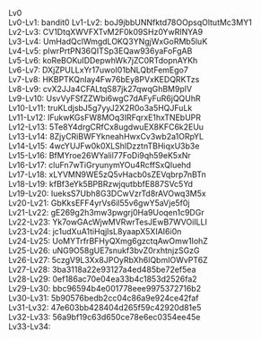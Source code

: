 Lv0<br>
Lv0-Lv1:	bandit0
Lv1-Lv2:	boJ9jbbUNNfktd78OOpsqOltutMc3MY1<br>
Lv2-Lv3: 	CV1DtqXWVFXTvM2F0k09SHz0YwRINYA9<br>
Lv3-Lv4: 	UmHadQclWmgdLOKQ3YNgjWxGoRMb5luK<br>
Lv4-Lv5: 	pIwrPrtPN36QITSp3EQaw936yaFoFgAB<br>
Lv5-Lv6: 	koReBOKuIDDepwhWk7jZC0RTdopnAYKh<br>
Lv6-Lv7: 	DXjZPULLxYr17uwoI01bNLQbtFemEgo7<br>
Lv7-Lv8: 	HKBPTKQnIay4Fw76bEy8PVxKEDQRKTzs<br>
Lv8-Lv9: 	cvX2JJa4CFALtqS87jk27qwqGhBM9plV<br>
Lv9-Lv10:	UsvVyFSfZZWbi6wgC7dAFyFuR6jQQUhR<br>
Lv10-Lv11:	truKLdjsbJ5g7yyJ2X2R0o3a5HQJFuLk<br>
Lv11-Lv12: 	IFukwKGsFW8MOq3IRFqrxE1hxTNEbUPR<br>
Lv12-Lv13:	5Te8Y4drgCRfCx8ugdwuEX8KFC6k2EUu<br>
Lv13-Lv14:	8ZjyCRiBWFYkneahHwxCv3wb2a1ORpYL<br>
Lv14-Lv15:	4wcYUJFw0k0XLShlDzztnTBHiqxU3b3e<br>
Lv15-Lv16:	BfMYroe26WYalil77FoDi9qh59eK5xNr<br>
Lv16-Lv17:	cluFn7wTiGryunymYOu4RcffSxQluehd<br>
Lv17-Lv18:	xLYVMN9WE5zQ5vHacb0sZEVqbrp7nBTn<br>
Lv18-Lv19:	kfBf3eYk5BPBRzwjqutbbfE887SVc5Yd<br>
Lv19-Lv20:	IueksS7Ubh8G3DCwVzrTd8rAVOwq3M5x<br>
Lv20-Lv21:	GbKksEFF4yrVs6il55v6gwY5aVje5f0j<br>
Lv21-Lv22:	gE269g2h3mw3pwgrj0Ha9Uoqen1c9DGr<br>
Lv22-Lv23:	Yk7owGAcWjwMVRwrTesJEwB7WVOiILLI<br>
Lv23-Lv24:	jc1udXuA1tiHqjIsL8yaapX5XIAI6i0n<br>
Lv24-Lv25:	UoMYTrfrBFHyQXmg6gzctqAwOmw1IohZ<br>
Lv25-Lv26:	uNG9O58gUE7snukf3bvZ0rxhtnjzSGzG<br>
Lv26-Lv27:	5czgV9L3Xx8JPOyRbXh6lQbmIOWvPT6Z<br>
Lv27-Lv28: 	3ba3118a22e93127a4ed485be72ef5ea<br>
Lv28-Lv29:	0ef186ac70e04ea33b4c1853d2526fa2<br>
Lv29-Lv30:	bbc96594b4e001778eee9975372716b2<br>
Lv30-Lv31:	5b90576bedb2cc04c86a9e924ce42faf<br>
Lv31-Lv32:	47e603bb428404d265f59c42920d81e5<br>
Lv32-Lv33:	56a9bf19c63d650ce78e6ec0354ee45e<br>
Lv33-Lv34:<br>

